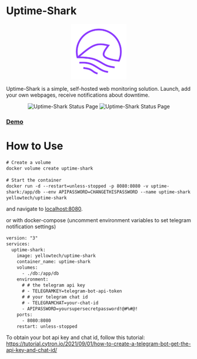 # Uptime-Shark

<div align="center">
    <img src="./images/UptimeSharkLogoColored.svg" width="150" alt="Uptime-Shark Logo" />
</div>

Uptime-Shark is a simple, self-hosted web monitoring solution. Launch, add your own webpages, receive notifications about downtime.

<div align="center">
    <img src="./images/StatusPage.jpg" height="250" alt="Uptime-Shark Status Page" />
    <img src="./images/EditPage.jpg" height="250" alt="Uptime-Shark Status Page" />
</div>

### [Demo](https://demo-uptime-shark.yellowtech.ch/)

# How to Use
```
# Create a volume
docker volume create uptime-shark

# Start the container
docker run -d --restart=unless-stopped -p 8080:8080 -v uptime-shark:/app/db --env APIPASSWORD=CHANGETHISPASSWORD --name uptime-shark yellowtech/uptime-shark
```
and navigate to [localhost:8080](http://localhost:8080).

or with docker-compose (uncomment environment variables to set telegram notification settings)
```
version: "3"
services:
  uptime-shark:
    image: yellowtech/uptime-shark
    container_name: uptime-shark
    volumes:
      - ./db:/app/db
    environment:
      # # the telegram api key
      # - TELEGRAMKEY=telegram-bot-api-token
      # # your telegram chat id
      # - TELEGRAMCHAT=your-chat-id
      - APIPASSWORD=yoursupersecretpassword!@#%#@!
    ports:
      - 8080:8080
    restart: unless-stopped

```

To obtain your bot api key and chat id, follow this tutorial: https://tutorial.cytron.io/2021/09/01/how-to-create-a-telegram-bot-get-the-api-key-and-chat-id/
